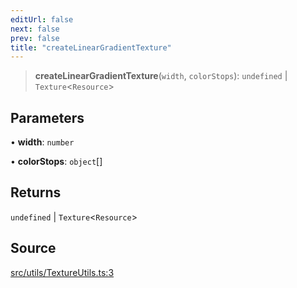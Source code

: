 ```yaml
---
editUrl: false
next: false
prev: false
title: "createLinearGradientTexture"
---
```


> **createLinearGradientTexture**(`width`, `colorStops`): `undefined` \| `Texture`\<`Resource`\>

## Parameters

• **width**: `number`

• **colorStops**: `object`[]

## Returns

`undefined` \| `Texture`\<`Resource`\>

## Source

[src/utils/TextureUtils.ts:3](https://github.com/relishinc/dill-pixel/blob/543438455c9a47928084300159416186c2aa1095/src/utils/TextureUtils.ts#L3)
